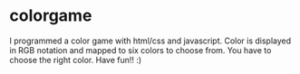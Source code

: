 # colorgame
I programmed a color game with html/css and javascript.
Color is displayed in RGB notation and mapped to six colors to choose from. 
You have to choose the right color. Have fun!! :)

